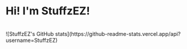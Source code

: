 <h1>Hi! I'm StuffzEZ!</h1>
<br>
![StuffzEZ's GitHub stats](https://github-readme-stats.vercel.app/api?username=StuffzEZ)
